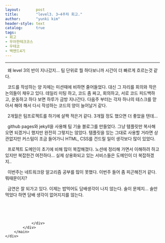 ```yaml
---
layout:       post
title:        "level3. 3~4주차 회고."
author:       "yunki kim"
header-style: text
catalog:      true
tags: 
- 회고
- 우아한테크코스
- 우테코
- 백엔드4기
---
```


<head></head>
<body id="tt-body-page" class="">
<div id="wrap" class="wrap-right">
    <div id="container">
        <main class="main ">
            <div class="area-main">
                <div class="area-view">
                    <div class="article-header"></div>
                    <hr>
                    <div class="article-view">
                        <div class="contents_style">
                            <p data-ke-size="size16">&nbsp; 왜 level 3의 반이 지나갔지... 팀 단위로 뭘 하다보니까 시간이 더 빠르게 흐르는것 같다.</p>
<p data-ke-size="size16">&nbsp; 코드를 작성하는 양 자체는 미션때에 비하면 줄어들었다. 대신 그 자리를 회의와 작은 논의들이 채우고 있다. 데일리 미팅 하고, 코드 좀 짜고, 회의하고, 서로 코드 피드백하고, 운동하고 하다 보면 하루가 금방 지나간다. 다음주 부터는 각자 하나의 테스크를 맏아서 해야 해서 다시 작성하는 코드의 양이 늘어날거 같다.</p>
<p data-ke-size="size16">&nbsp; 2개월은 팀프로젝트를 하기에 살짝 적은거 같다. 3개월 정도 했으면 더 좋았을 텐데...</p>
<p data-ke-size="size16">&nbsp; github pages와 jekyll을 사용해 팀 기술 블로그를 만들었다. 그냥 템플릿만 복사해 오면 되겠거니 했지만 완전히 그렇지는 않았다. 템플릿을 있는 그대로 사용할 거라면 상관없지만 커스텀이 조금 들어가니 HTML, CSS를 건드릴 일이 생각보다 많이 있었다.</p>
<p data-ke-size="size16">&nbsp; 프로젝트 도메인이 초기에 비해 많이 복잡해졌다. 노션에 정리해 가면서 이해하려 하고 있지만 복잡한건 여전하다... 실제 상용화되고 있는 서비스들은 도메인이 더 복잡하겠지..</p>
<p data-ke-size="size16">&nbsp; 이번주는 네트워크랑 알고리즘 공부를 많이 못했다. 이번주 들어 좀 피곤해진거 같다. 뭐때문이지?&nbsp;</p>
<p data-ke-size="size16">&nbsp; 금연은 잘 되가고 있다. 이제는 밥먹어도 담배생각이 나지 않는다. 술이 문제지... 술만 먹었다 하면 담배 생각이 없어지지를 않는다.</p>
<p data-ke-size="size16">&nbsp;&nbsp;</p>
                        </div>
                        <br>
                        <div class="tags"></div>
                    </div>
                    
                </div>
            </div>
        </main>
    </div>
</div>


</body>